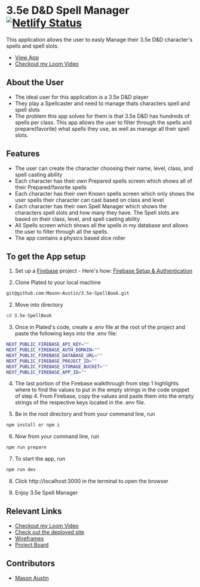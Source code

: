 # 3.5e D&D Spell Manager  [![Netlify Status](https://api.netlify.com/api/v1/badges/856ba4bc-a47a-4a64-a753-65e680d5dc82/deploy-status)](https://app.netlify.com/sites/dnd-3-5e-spellbook/deploys)

This application allows the user to easly Manage their 3.5e D&D character's spells and spell slots.

- [View App](dnd-3-5e-spellbook.netlify.app)
- [Checkout my Loom Video](https://www.loom.com/share/f1ef94f7b4344fdc874305c47dd5fb69?sid=1973c351-84d3-4a33-87f1-08827628e71f)


## About the User <!-- This is a scaled down user persona -->
- The ideal user for this application is a 3.5e D&D player
- They play a Spellcaster and need to manage thats characters spell and spell slots
- The problem this app solves for them is that 3.5e D&D has hundreds of spells per class. This app allows the user to filter through the spells and prepare(favorite) what spells they use, as well as manage all their spell slots.

## Features <!-- List your app features using bullets! Do NOT use a paragraph. No one will read that! -->
- The user can create the character choosing their name, level, class, and spell casting ability
- Each character has their own Prepared spells screen which shows all of their Prepared/favorite spells
- Each character has their own Known spells screen which only shows the user spells their character can cast based on class and level
- Each character has their own Spell Manager which shows the characters spell slots and how many they have. The Spell slots are based on their class, level, and spell casting ability
- All Spells screen which shows all the spells in my database and allows the user to filter through all the spells.
- The app contains a physics based dice roller

## To get the App setup

1. Set up a [Firebase](https://firebase.google.com/) project - Here's how: [Firebase Setup & Authentication](https://www.loom.com/share/163ffe1539bb482196efa713ed6231e9)

2. Clone Plated to your local machine
``` bash
git@github.com:Mason-Austin/3.5e-SpellBook.git
```

2. Move into directory
``` bash
cd 3.5e-SpellBook
```

3. Once in Plated's code, create a .env file at the root of the project and paste the following keys into the .env file:
``` bash
NEXT_PUBLIC_FIREBASE_API_KEY=""
NEXT_PUBLIC_FIREBASE_AUTH_DOMAIN=""
NEXT_PUBLIC_FIREBASE_DATABASE_URL=""
NEXT_PUBLIC_FIREBASE_PROJECT_ID=""
NEXT_PUBLIC_FIREBASE_STORAGE_BUCKET=""
NEXT_PUBLIC_FIREBASE_APP_ID=""
```

4. The last portion of the Firebase walkthrough from step 1 highlights where to find the values to put in the empty strings in the code snippet of step 4. From Firebase, copy the values and paste them into the empty strings of the respective keys located in the .env file.

5. Be in the root directory and from your command line, run
``` bash
npm install or npm i
```
6. Now from your command line, run
``` bash
npm run prepare
```
7. To start the app, run
``` bash
npm run dev
```
8. Click http://localhost:3000 in the terminal to open the browser

9. Enjoy 3.5e Spell Manager

## Relevant Links <!-- Link to all the things that are required outside of the ones that have their own section -->
- [Checkout my Loom Video](https://www.loom.com/share/f1ef94f7b4344fdc874305c47dd5fb69?sid=1973c351-84d3-4a33-87f1-08827628e71f)
- [Check out the deployed site](dnd-3-5e-spellbook.netlify.app)
- [Wireframes](https://www.figma.com/file/svGZ43BBtw5uhmCspc6kDY/3.5e-Spell-book?type=design&node-id=0%3A1&mode=design&t=kcYstrhlOxDXDu8d-1)
- [Project Board](https://github.com/users/Mason-Austin/projects/2/views/1)

<!-- ## Project Screenshots These can be inside of your project. Look at the repos from class and see how the images are included in the readme <img width="1148" alt="Your Alt" src="your-link.png"> -->

## Contributors
- [Mason Austin](https://github.com/Mason-Austin)
